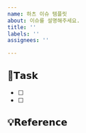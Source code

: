 ```yaml
---
name: 하츠 이슈 템플릿
about: 이슈를 설명해주세요.
title: ''
labels: ''
assignees: ''

---
```


## 📌𝗧𝗮𝘀𝗸
- [ ]
- [ ]

## 💡𝗥𝗲𝗳𝗲𝗿𝗲𝗻𝗰𝗲
